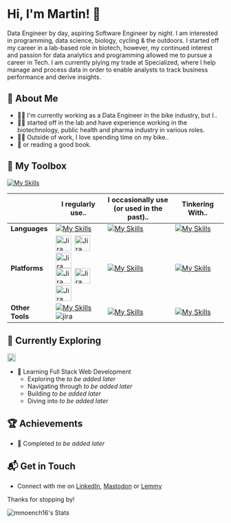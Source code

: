 # Hi, I'm Martin! 👋

Data Engineer by day, aspiring Software Engineer by night. I am interested in programming, data science, biology, cycling & the outdoors. I started off my career in a lab-based role in biotech, however, my continued interest and passion for data analytics and programming allowed me to pursue a career in Tech. I am currently plying my trade at Specialized, where I help manage and process data in order to enable analysts to track business performance and derive insights.  

## 🧍 About Me

- 👨‍💻 I'm currently working as a Data Engineer in the bike industry, but I..
- 👨‍🔬 started off in the lab and have experience working in the biotechnology, public health and pharma industry in various roles. 
- 🚴‍♂️ Outside of work, I love spending time on my bike..
- 📖 or reading a good book.

## 🧰 My Toolbox
[![My Skills](https://skillicons.dev/icons?i=r,python,mysql,java,php,html,css,js,md)](https://github.com/mmoench16)

|  | I regularly use.. | I occasionally use<br>(or used in the past).. | Tinkering With.. |
| ------ | ------ | ------ | ------ |
| **Languages** | [![My Skills](https://skillicons.dev/icons?i=r,python,mysql&perline=3)](https://github.com/mmoench16)    | [![My Skills](https://skillicons.dev/icons?i=html,css,js,php,java&perline=3)](https://github.com/mmoench16) | [![My Skills](https://skillicons.dev/icons?i=processing&perline=3)](https://github.com/mmoench16) |
| **Platforms** | <div class="svg-container"><img src="https://github.com/user-attachments/assets/2c4040e9-fac7-4e2b-ab69-76909411354a" alt="Jira" title="Jira" width="36" height="36" object-fit= "contain"/>&ensp;<img src="https://github.com/user-attachments/assets/2c4040e9-fac7-4e2b-ab69-76909411354a" alt="Jira" title="Jira" width="36" height="36" object-fit="contain"/> <img src="https://github.com/user-attachments/assets/2c4040e9-fac7-4e2b-ab69-76909411354a" alt="Jira" title="Jira" width="36" height="36" object-fit="contain"/></div><div class="svg-container"><img src="https://github.com/user-attachments/assets/2c4040e9-fac7-4e2b-ab69-76909411354a" alt="Jira" title="Jira" width="36" height="36" object-fit= "contain"/>&ensp;<img src="https://github.com/user-attachments/assets/2c4040e9-fac7-4e2b-ab69-76909411354a" alt="Jira" title="Jira" width="36" height="36" object-fit="contain"/> <img src="https://github.com/user-attachments/assets/2c4040e9-fac7-4e2b-ab69-76909411354a" alt="Jira" title="Jira" width="36" height="36" object-fit="contain"/></div> | [![My Skills](https://skillicons.dev/icons?i=aws&perline=3)](https://github.com/mmoench16) | [![My Skills](https://skillicons.dev/icons?i=azure&perline=3)](https://github.com/mmoench16) |
| **Other Tools** | [![My Skills](https://skillicons.dev/icons?i=vscode,jira&perline=3)](https://github.com/mmoench16) ![jira](https://github.com/user-attachments/assets/2c4040e9-fac7-4e2b-ab69-76909411354a) | [![My Skills](https://skillicons.dev/icons?i=r,python,mysql&perline=3)](https://github.com/mmoench16) | [![My Skills](https://skillicons.dev/icons?i=r,python,mysql&perline=3)](https://github.com/mmoench16) |

## 🌱 Currently Exploring

<img height="20" src="https://cdn.simpleicons.org/github?viewbox=auto" />

- 🚀 Learning Full Stack Web Development
  - Exploring the _to be added later_
  - Navigating through _to be added later_
  - Building _to be added later_
  - Diving into _to be added later_

 ## 🏆 Achievements

- 🌟 Completed _to be added later_



## 📬 Get in Touch

- Connect with me on [LinkedIn](https://www.linkedin.com/in/martin-moench-04472286/), [Mastodon](https://mastodon.social/@JohnnyZeeGerman) or [Lemmy](https://lemmy.world/u/JohnnyZeeGerman)

Thanks for stopping by!

![mmoench16's Stats](https://github-readme-stats.vercel.app/api?username=mmoench16&theme=vue-dark&show_icons=true&hide_border=true&count_private=true)

<!--
**mmoench16/mmoench16** is a ✨ _special_ ✨ repository because its `README.md` (this file) appears on your GitHub profile.

Here are some ideas to get you started:

- 🔭 I’m currently working on ...
- 🌱 I’m currently learning ...
- 👯 I’m looking to collaborate on ...
- 🤔 I’m looking for help with ...
- 💬 Ask me about ...
- 📫 How to reach me: ...
- 😄 Pronouns: ...
- ⚡ Fun fact: ...

-->
